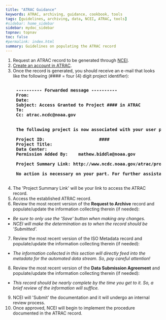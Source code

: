 ```yaml
---
title: "ATRAC Guidance"
keywords: ATRAC, archiving, guidance, cookbook, tools
tags: [guidelines, archiving, data, NCEI, ATRAC, tools]
#sidebar: home_sidebar
sidebar: mydoc_sidebar
topnav: topnav
toc: false
#permalink: index.html
summary: Guidelines on populating the ATRAC record 
---
```


<!-- ## ATRAC Guidance -->

 1. Request an ATRAC record to be generated through [NCEI](mailto:ncei.ioos@noaa.gov).
 2. [Create an account in ATRAC](https://www.ncdc.noaa.gov/atrac/registration.html).
 3. Once the record is generated, you should receive an e-mail that looks like the following (#### = four (4) digit project identifier):

<pre><b>
    ---------- Forwarded message ----------
    From: <atrac.ncdc@noaa.gov>
    Date: 
    Subject: Access Granted to Project #### in ATRAC
    To: 
    Cc: atrac.ncdc@noaa.gov


    The following project is now associated with your user profile in ATRAC.

    Project ID:                     ####
    Project Title:                  
    Data Center:                  
    Permission Added By:    mathew.biddle@noaa.gov

    Project Summary Link: http://www.ncdc.noaa.gov/atrac/projectdetails.html?id=####

    No action is necessary on your part. For further assistance please contact ATRAC.NCDC@noaa.gov.

</b></pre>

 4. The 'Project Summary Link' will be your link to access the ATRAC record.
 5. Access the established ATRAC record.
 6. Review the most recent version of the **Request to Archive** record and populate/update the information collecting therein (if needed):
   * _Be sure to only use the 'Save' button when making any changes._
   * _NCEI will make the determination as to when the record should be 'Submitted'._ 
 7. Review the most recent version of the ISO Metadata record and populate/update the information collecting therein (if needed):
   * _The information collected in this section will directly feed into the metadata for the automated data stream. So, pay careful attention!_
 8. Review the most recent version of the **Data Submission Agreement** and populate/update the information collecting therein (if needed):
   * _This record should be nearly complete by the time you get to it. So, a brief review of the information will suffice._
 9. NCEI will 'Submit' the documentation and it will undergo an internal review process.
 10. Once approved, NCEI will begin to implement the procedure documented in the ATRAC record.